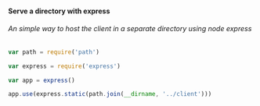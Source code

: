 #### Serve a directory with express

###### An simple way to host the client in a separate directory using node express


```javascript
var path = require('path')

var express = require('express')

var app = express()

app.use(express.static(path.join(__dirname, '../client')))
```
